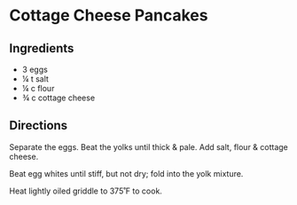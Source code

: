 # Cottage Cheese Pancakes

## Ingredients
* 3 eggs
* ¼ t  salt
* ¼ c flour
* ¾ c cottage cheese

## Directions
Separate the eggs. Beat the yolks until thick & pale. Add salt, flour & cottage cheese.

Beat egg whites until stiff, but not dry; fold into the yolk mixture.

Heat lightly oiled griddle to 375˚F to cook.
